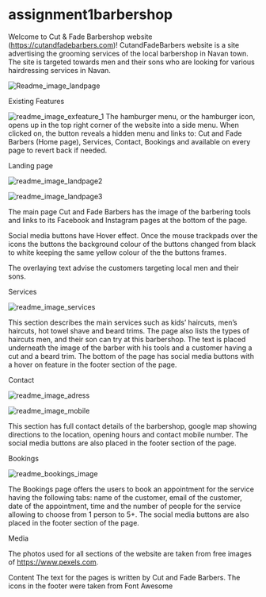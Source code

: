 # assignment1barbershop
Welcome to Cut & Fade Barbershop website  (https://cutandfadebarbers.com)!
CutandFadeBarbers website is a site advertising the grooming services of the local barbershop in Navan town. The site is targeted towards men and their sons who are looking for various hairdressing services in Navan. 

![Readme_image_landpage](https://user-images.githubusercontent.com/107796276/183288631-2729b2fd-252d-411f-9f53-9dfcaef8442e.png)
 
Existing Features

![readme_image_exfeature_1](https://user-images.githubusercontent.com/107796276/183288629-7eb19ea6-fc0a-435b-b4ba-38b550b088c4.png)
The hamburger menu, or the hamburger icon, opens up in the top right corner of the website into a side menu. When clicked on, the button reveals a hidden menu and links to: Cut and Fade Barbers (Home page), Services, Contact, Bookings and available on every page to revert back if needed. 
 
Landing page
 
![readme_image_landpage2](https://user-images.githubusercontent.com/107796276/183288634-4c04f5ae-52dc-4393-93de-daef520e7b48.png)
 
![readme_image_landpage3](https://user-images.githubusercontent.com/107796276/183288718-be6323d6-3cb7-4eae-a159-e4d3656b7b1e.png)

The main page Cut and Fade Barbers has the image of the barbering tools and links to its Facebook and Instagram pages at the bottom of the page. 

Social media buttons have Hover effect. Once the mouse trackpads over the icons the buttons the background colour of the buttons changed from black to white keeping the same yellow colour of the the buttons frames. 

The overlaying text advise the customers targeting local men and their sons. 

Services

![readme_image_services](https://user-images.githubusercontent.com/107796276/183288640-c8728991-4951-40ba-a030-4745a94de8d6.png)

This section describes the main services such as kids’ haircuts, men’s haircuts, hot towel shave and beard trims. The page also lists the types of haircuts men, and their son can try at this barbershop.
The text is placed underneath the image of the barber with his tools and a customer having a cut and a beard trim. The bottom of the page has social media buttons with a hover on feature in the footer section of the page. 

Contact
 
![readme_image_adress](https://user-images.githubusercontent.com/107796276/183288626-aeb15888-950b-4037-903f-b433d007f185.png)

![readme_image_mobile](https://user-images.githubusercontent.com/107796276/183288638-1d07ace0-8788-46dd-8cc0-57e547f4f447.png)

This section has full contact details of the barbershop, google map showing directions to the location, opening hours and contact mobile number. The social media buttons are also placed in the footer section of the page. 
 
Bookings

![readme_bookings_image](https://user-images.githubusercontent.com/107796276/183288624-d20d6014-de1d-4990-9d6c-c2b4a8f855d5.png)
 
The Bookings page offers the users to book an appointment for the service having the following tabs: name of the customer, email of the customer, date of the appointment, time and the number of people for the service allowing to choose from 1 person to 5+. The social media buttons are also placed in the footer section of the page. 

Media

The photos used for all sections of the website are taken from free images of https://www.pexels.com.

Content
The text for the pages is written by Cut and Fade Barbers. 
The icons in the footer were taken from Font Awesome


